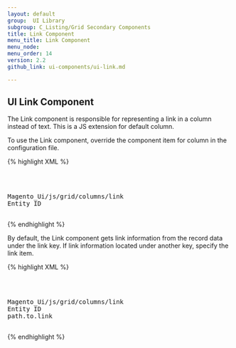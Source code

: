 ```yaml
---
layout: default
group:  UI Library
subgroup: C_Listing/Grid Secondary Components
title: Link Component
menu_title: Link Component
menu_node:
menu_order: 14
version: 2.2
github_link: ui-components/ui-link.md

---
```


<h2 id="export">UI Link Component</h2>

The Link component is responsible for representing a link in a column instead of text. This is a JS extension for default column.

To use the Link component, override the component item for column in the configuration file.

{% highlight XML %}
<listing xmlns:xsi="http://www.w3.org/2001/XMLSchema-instance">
    <columns name="columns">
        <column name="entity_id">
            <argument name="data" xsi:type="array">
                <item name="config" xsi:type="array">
                    <item name="component" xsi:type="string">Magento_Ui/js/grid/columns/link</item>
                    <item name="label" xsi:type="string" translate="true">Entity ID</item>
                </item>
            </argument>
        </column>
    </columns>
</listing>
{% endhighlight %}

By default, the Link component gets link information from the record data under the link key. If link information located under another key, specify the link item.

{% highlight XML %}
<listing xmlns:xsi="http://www.w3.org/2001/XMLSchema-instance">
    <columns name="columns">
        <column name="entity_id">
            <argument name="data" xsi:type="array">
                <item name="config" xsi:type="array">
                    <item name="component" xsi:type="string">Magento_Ui/js/grid/columns/link</item>
                    <item name="label" xsi:type="string" translate="true">Entity ID</item>
                    <item name="link" xsi:type="string">path.to.link</item>
                </item>
            </argument>
        </column>
    </columns>
</listing>
{% endhighlight %}

